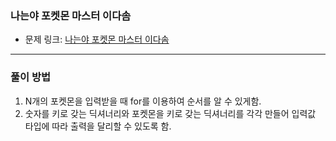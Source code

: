 ### 나는야 포켓몬 마스터 이다솜
- 문제 링크: [나는야 포켓몬 마스터 이다솜]('https://www.acmicpc.net/problem/1620')
---
### 풀이 방법
1. N개의 포켓몬을 입력받을 때 for를 이용하여 순서를 알 수 있게함.
2. 숫자를 키로 갖는 딕셔너리와 포켓몬을 키로 갖는 딕셔너리를 각각 만들어 입력값 타입에 따라 출력을 달리할 수 있도록 함.